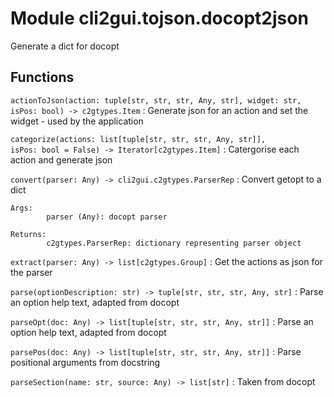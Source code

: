 Module cli2gui.tojson.docopt2json
=================================
Generate a dict for docopt

Functions
---------

    
`actionToJson(action: tuple[str, str, str, Any, str], widget: str, isPos: bool) ‑> c2gtypes.Item`
:   Generate json for an action and set the widget - used by the application

    
`categorize(actions: list[tuple[str, str, str, Any, str]], isPos: bool = False) ‑> Iterator[c2gtypes.Item]`
:   Catergorise each action and generate json

    
`convert(parser: Any) ‑> cli2gui.c2gtypes.ParserRep`
:   Convert getopt to a dict
    
    Args:
            parser (Any): docopt parser
    
    Returns:
            c2gtypes.ParserRep: dictionary representing parser object

    
`extract(parser: Any) ‑> list[c2gtypes.Group]`
:   Get the actions as json for the parser

    
`parse(optionDescription: str) ‑> tuple[str, str, str, Any, str]`
:   Parse an option help text, adapted from docopt

    
`parseOpt(doc: Any) ‑> list[tuple[str, str, str, Any, str]]`
:   Parse an option help text, adapted from docopt

    
`parsePos(doc: Any) ‑> list[tuple[str, str, str, Any, str]]`
:   Parse positional arguments from docstring

    
`parseSection(name: str, source: Any) ‑> list[str]`
:   Taken from docopt